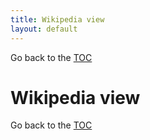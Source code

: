 ```yaml
---
title: Wikipedia view
layout: default
---
```

Go back to the [TOC](/manual/main.html)

# Wikipedia view

Go back to the [TOC](/manual/main.html)